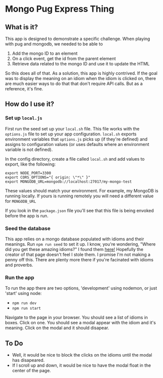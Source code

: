 # Mongo Pug Express Thing

## What is it?
This app is designed to demonstrate a specific challenge.  When playing with pug and mongodb, we needed to be able to  
1. Add the mongo ID to an element
2. On a click event, get the id from the parent element
3. Retrieve data related to the mongo ID and use it to update the HTML  

So this does all of that. As a solution, this app is highly contrived. If the goal was to display the meaning on an idiom when the idiom is clicked on, there are much easier ways to do that that don't require API calls. But as a reference, it's fine.

## How do I use it?
### Set up `local.js`
First run the seed set up your `local.sh` file.  This file works with the `options.js` file to set up your app configuration.  `local.sh` exports environment variables that `options.js` picks up (if they're defined) and assigns to configuration values (or uses defaults where an environment variable is not defined).

In the config directory, create a file called `local.sh` and add values to export, like the following:
```
export NODE_PORT=3300
export CORS_OPTIONS="{ origin: \"*\" }"
export MONGODB_URL=mongodb://localhost:27017/my-mongo-test
```
These values should match your environment.  For example, my MongoDB is running locally.  If yours is running remotely you will need a different value for `MONGODB_URL`

If you look in the `package.json` file you'll see that this file is being envoked before the app is run.

### Seed the database
This app relies on a mongo database populated with idioms and their meanings.  Run `npm run seed` to set it up.  I know, you're wondering, "Where did you get these amazing idioms?"  I found them [here!](https://www.ef.edu/english-resources/english-idioms/)  Hopefully the creator of that page doesn't feel I stole them.  I promise I'm not making a penny off this.  There are plenty more there if you're facinated with idioms and proverbs.

### Run the app
To run the app there are two options, 'development' using nodemon, or just 'start' using node:
* `npm run dev`
* `npm run start`

Navigate to the page in your browser.  You should see a list of idioms in boxes.  Click on one.  You should see a modal appear with the idiom and it's meaning.  Click on the modal and it should disapear.

## To Do
* Well, it would be nice to block the clicks on the idioms until the modal has disapeared.
* If I scroll up and down, it would be nice to have the modal float in the center of the page.
